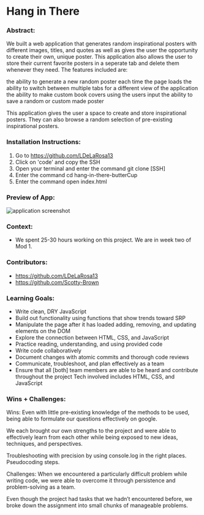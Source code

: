 # Hang in There  

### Abstract:
 We built a web application that generates random inspirational posters with different images, titles, and quotes as well as gives the user the opportunity to create their own, unique poster. This application also allows the user to store their current favorite posters in a seperate tab and delete them whenever they need. The features included are:

the ability to generate a new random poster each time the page loads
the ability to switch between multiple tabs for a different view of the application
the ability to make custom book covers using the users input
the ability to save a random or custom made poster
<!-- the ability to delete any previously saved posters -->
This application gives the user a space to create and store inspirational posters. They can also browse a random selection of pre-existing inspirational posters.

### Installation Instructions:
1. Go to https://github.com/LDeLaRosa13
2. Click on 'code' and copy the SSH
3. Open your terminal and enter the command git clone [SSH]
4. Enter the command cd hang-in-there-butterCup
5. Enter the command open index.html


### Preview of App:
![application screenshot](17CF8BC7-EAAF-44EA-BC1D-F9351D820D0F.png)

### Context:
- We spent 25-30 hours working on this project. We are in week two of Mod 1.

### Contributors:
- https://github.com/LDeLaRosa13
- https://github.com/Scotty-Brown



### Learning Goals:
- Write clean, DRY JavaScript
- Build out functionality using functions that show trends toward SRP
- Manipulate the page after it has loaded adding, removing, and updating elements on the DOM
- Explore the connection between HTML, CSS, and JavaScript
- Practice reading, understanding, and using provided code
- Write code collaboratively
- Document changes with atomic commits and thorough code reviews
- Communicate, troubleshoot, and plan effectively as a team
- Ensure that all [both] team members are able to be heard and contribute throughout the project Tech involved includes HTML, CSS, and JavaScript

### Wins + Challenges:
Wins: Even with little pre-existing knowledge of the methods to be used, being able to formulate our questions effectively on google.

We each brought our own strengths to the project and were able to effectively learn from each other while being exposed to new ideas, techniques, and perspectives.

Troubleshooting with precision by using console.log in the right places. Pseudocoding steps.

Challenges: When we encountered a particularly difficult problem while writing code, we were able to overcome it through persistence and problem-solving as a team.

Even though the project had tasks that we hadn’t encountered before, we broke down the assignment into small chunks of manageable problems.
